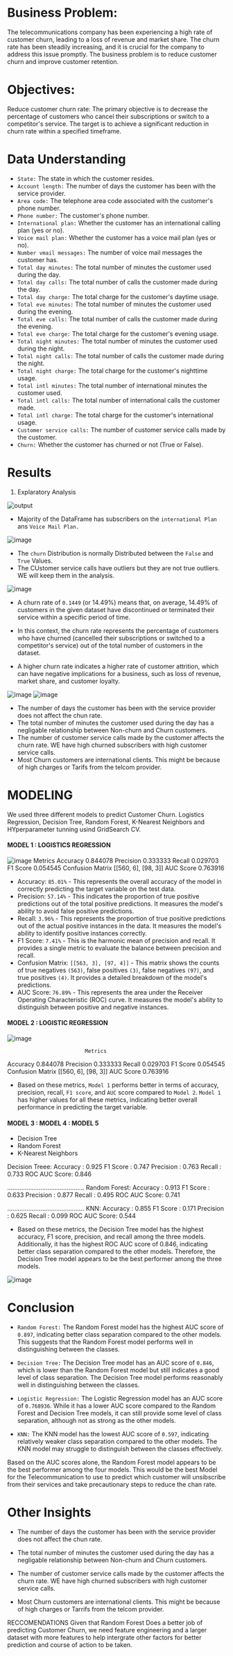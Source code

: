 # Business Problem:

The telecommunications company has been experiencing a high rate of customer churn, leading to a loss of revenue and market share. 
The churn rate has been steadily increasing, and it is crucial for the company to address this issue promptly. 
The business problem is to reduce customer churn and improve customer retention.

# Objectives:

Reduce customer churn rate: The primary objective is to decrease the percentage of customers who cancel their subscriptions or switch to a competitor's service. 
The target is to achieve a significant reduction in churn rate within a specified timeframe.

# Data Understanding

* ```State:``` The state in which the customer resides.
* ```Account length:``` The number of days the customer has been with the service provider.
* ```Area code:``` The telephone area code associated with the customer's phone number.
* ```Phone number:``` The customer's phone number.
* ```International plan:``` Whether the customer has an international calling plan (yes or no).
* ```Voice mail plan:``` Whether the customer has a voice mail plan (yes or no).
* ```Number vmail messages:``` The number of voice mail messages the customer has.
* ```Total day minutes:``` The total number of minutes the customer used during the day.
* ```Total day calls:``` The total number of calls the customer made during the day.
* ```Total day charge:``` The total charge for the customer's daytime usage.
* ```Total eve minutes:``` The total number of minutes the customer used during the evening.
* ```Total eve calls:``` The total number of calls the customer made during the evening.
* ```Total eve charge:``` The total charge for the customer's evening usage.
* ```Total night minutes:``` The total number of minutes the customer used during the night.
* ```Total night calls:``` The total number of calls the customer made during the night.
* ```Total night charge:``` The total charge for the customer's nighttime usage.
* ```Total intl minutes:``` The total number of international minutes the customer used.
* ```Total intl calls:``` The total number of international calls the customer made.
* ```Total intl charge:``` The total charge for the customer's international usage.
* ```Customer service calls:``` The number of customer service calls made by the customer.
* ```Churn:``` Whether the customer has churned or not (True or False).

# Results

1. Explaratory Analysis
 
![output](https://github.com/Mugangasia/Customer-Churn-Analytic-and-Prediction-Model-for-Telecommunication-Company/assets/98708792/0d17f407-d22a-42d9-8d3a-96aaa6e45c0d)

* Majority of the DataFrame has subscribers on the ```international Plan``` ans ```Voice Mail Plan.```

![image](https://github.com/Mugangasia/Customer-Churn-Analytic-and-Prediction-Model-for-Telecommunication-Company/assets/98708792/d882e9e0-c2c5-4709-b7ce-9fffd21b31e3)
* The ```churn``` Distribution is normally Distributed between the ```False``` and ```True``` Values.
* The CUstomer service calls have outliers but they are not true outliers. WE will keep them in the analysis.

![image](https://github.com/Mugangasia/Customer-Churn-Analytic-and-Prediction-Model-for-Telecommunication-Company/assets/98708792/eda6d9ea-e12f-422e-ba4f-9471e0a290e9)

* A churn rate of ```0.1449``` (or 14.49%) means that, on average, 14.49% of customers in the given dataset have discontinued or terminated their service within a specific period of time.

* In this context, the churn rate represents the percentage of customers who have churned (cancelled their subscriptions or switched to a competitor's service) out of the total number of customers in the dataset. 
* A higher churn rate indicates a higher rate of customer attrition, which can have negative implications for a business, such as loss of revenue, market share, and customer loyalty.

![image](https://github.com/Mugangasia/Customer-Churn-Analytic-and-Prediction-Model-for-Telecommunication-Company/assets/98708792/cb3281ad-ee93-461a-ae00-4a5ab1463545)
![image](https://github.com/Mugangasia/Customer-Churn-Analytic-and-Prediction-Model-for-Telecommunication-Company/assets/98708792/33917787-546d-499b-a8aa-e60338e6c780)

* The number of days the customer has been with the service provider does not affect the chun rate.
* The total number of minutes the customer used during the day has a negligable relationship between Non-churn and Churn customers.
* The number of customer service calls made by the customer affects the churn rate. WE have high churned subscribers with high customer service calls.
* Most Churn customers are international clients. This might be because of high charges or Tarifs from the telcom provider.

# MODELING
We used three different models to predict Customer Churn. Logistics Regression, Decision Tree, Random Forest, K-Nearest Neighbors and HYperparameter tunning usind GridSearch CV.

#### MODEL 1 : LOGISTICS REGRESSION 

![image](https://github.com/Mugangasia/Customer-Churn-Analytic-and-Prediction-Model-for-Telecommunication-Company/assets/98708792/011ded4a-537c-4c04-8642-812f3b8f57ce)
                             Metrics
Accuracy                     0.844078
Precision                    0.333333
Recall                       0.029703
F1 Score                     0.054545
Confusion Matrix  [[560, 6], [98, 3]]
AUC Score                    0.763916

* Accuracy: ```85.01%``` - This represents the overall accuracy of the model in correctly predicting the target variable on the test data.
* Precision: ```57.14%``` - This indicates the proportion of true positive predictions out of the total positive predictions. It measures the model's ability to avoid false positive predictions.
* Recall: ```3.96%``` - This represents the proportion of true positive predictions out of the actual positive instances in the data. It measures the model's ability to identify positive instances correctly.
* F1 Score: ```7.41%``` - This is the harmonic mean of precision and recall. It provides a single metric to evaluate the balance between precision and recall.
* Confusion Matrix: ```[[563, 3], [97, 4]]``` - This matrix shows the counts of true negatives ```(563)```, false positives ```(3)```, false negatives ```(97)```, and true positives ```(4)```. It provides a detailed breakdown of the model's predictions.
* AUC Score: ```76.89%``` - This represents the area under the Receiver Operating Characteristic (ROC) curve. It measures the model's ability to distinguish between positive and negative instances.

#### MODEL 2 : LOGISTIC REGRESSION 
![image](https://github.com/Mugangasia/Customer-Churn-Analytic-and-Prediction-Model-for-Telecommunication-Company/assets/98708792/68e8e115-3042-47e0-a8c0-fbc33125a157)

                             Metrics
Accuracy                     0.844078
Precision                    0.333333
Recall                       0.029703
F1 Score                     0.054545
Confusion Matrix  [[560, 6], [98, 3]]
AUC Score                    0.763916

* Based on these metrics, ```Model 1``` performs better in terms of accuracy, precision, recall, ```F1 score```, and ```AUC``` score compared to ```Model 2```. ```Model 1``` has higher values for all these metrics, indicating better overall performance in predicting the target variable.

####  MODEL 3 : MODEL 4 : MODEL 5
* Decision Tree
* Random Forest
* K-Nearest Neighbors

Decision Treee:
Accuracy  :  0.925
F1 Score  :  0.747
Precision :  0.763
Recall    :  0.733
ROC AUC Score: 0.846

............................................
Random Forest:
Accuracy  : 0.913
F1 Score  : 0.633
Precision : 0.877
Recall    : 0.495
ROC AUC Score: 0.741

............................................
KNN:
Accuracy  : 0.855
F1 Score  : 0.171
Precision : 0.625
Recall    : 0.099
ROC AUC Score: 0.544

* Based on these metrics, the Decision Tree model has the highest accuracy, F1 score, precision, and recall among the three models. Additionally, it has the highest ROC AUC score of 0.846, indicating better class separation compared to the other models. Therefore, the Decision Tree model appears to be the best performer among the three models.

![image](https://github.com/Mugangasia/Customer-Churn-Analytic-and-Prediction-Model-for-Telecommunication-Company/assets/98708792/7f1a5159-ab3a-41df-9db3-8ebf5a45a0a4)


# Conclusion 

* ```Random Forest:``` The Random Forest model has the highest AUC score of ```0.897```, indicating better class separation compared to the other models. This suggests that the Random Forest model performs well in distinguishing between the classes.

* ```Decision Tree:``` The Decision Tree model has an AUC score of ```0.846```, which is lower than the Random Forest model but still indicates a good level of class separation. The Decision Tree model performs reasonably well in distinguishing between the classes.

* ```Logistic Regression:``` The Logistic Regression model has an AUC score of ```0.768936```. While it has a lower AUC score compared to the Random Forest and Decision Tree models, it can still provide some level of class separation, although not as strong as the other models.

* ```KNN:``` The KNN model has the lowest AUC score of ```0.597```, indicating relatively weaker class separation compared to the other models. The KNN model may struggle to distinguish between the classes effectively.

Based on the AUC scores alone, the Random Forest model appears to be the best performer among the four models. This would be the best Model for the Telecommunication to use to predict which customer will unsibscribe from their services and take precautionary steps to reduce the chan rate.

# Other Insights 

* The number of days the customer has been with the service provider does not affect the chun rate.

* The total number of minutes the customer used during the day has a negligable relationship between Non-churn and Churn customers.

* The number of customer service calls made by the customer affects the churn rate. WE have high churned subscribers with high customer service calls.

* Most Churn customers are international clients. This might be because of high charges or Tarrifs from the telcom provider.

RECCOMENDATIONS 
Given that Random Forest Does a better job of predicting Customer Churn, we need feature engineering and a larger dataset with more features to help intergrate other factors for better prediction and course of action to be taken.




